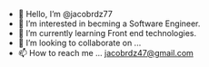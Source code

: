 - 👋 Hello, I’m @jacobrdz77
- 👀 I’m interested in becming a Software Engineer.
- 🌱 I’m currently learning Front end technologies.
- 💞️ I’m looking to collaborate on ...
- 📫 How to reach me ... jacobrdz47@gmail.com
<!---
jacobrdz77/jacobrdz77 is a ✨ special ✨ repository because its `README.md` (this file) appears on your GitHub profile.
You can click the Preview link to take a look at your changes.
--->
